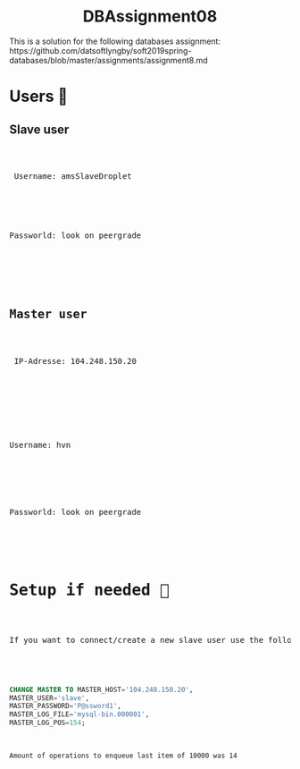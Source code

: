 <h1 align="center">DBAssignment08</h1>

<p>This is a solution for the following databases assignment: https://github.com/datsoftlyngby/soft2019spring-databases/blob/master/assignments/assignment8.md </p>

<h1>Users <g-emoji class="g-emoji" alias="page_with_curl" fallback-src="https://github.githubassets.com/images/icons/emoji/unicode/1f4c3.png">📃</g-emoji></h1>

<h2>Slave user</h2>

<pre>
 <IP-Adresse: 159.65.199.41
</pre>
  
<pre>
 Username: amsSlaveDroplet
</pre>
  
<pre>
  <p>Passworld: look on peergrade</p>
</pre>
 
 <h2>Master user</h2>
   
<pre>
 IP-Adresse: 104.248.150.20<p>
</pre>
 
<pre>
 <p>Username: hvn
</pre>
 
<pre>
  <p>Passworld: look on peergrade
</pre>
 
 <h1>Setup if needed <g-emoji class="g-emoji" alias="checkered_flag" fallback-src="https://github.githubassets.com/images/icons/emoji/unicode/1f3c1.png">🏁</g-emoji></h1>
 <p>If you want to connect/create a new slave user use the following command  </p>
 
```sql

CHANGE MASTER TO MASTER_HOST='104.248.150.20',
MASTER_USER='slave',
MASTER_PASSWORD='P@ssword1',
MASTER_LOG_FILE='mysql-bin.000001',
MASTER_LOG_POS=154;

```
<pre><code>Amount of operations to enqueue last item of 10000 was 14

</code></pre>
